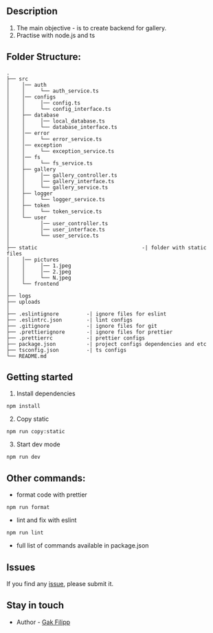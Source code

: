 ## Description

1. The main objective - is to create backend for gallery.
2. Practise with node.js and ts

## Folder Structure:

```
.
├── src
│    │── auth
│    │     └── auth_service.ts
│    │── configs
│    │     │── config.ts
│    │     └── config_interface.ts
│    ├── database
│    │     │── local_database.ts
│    │     └── database_interface.ts
│    │── error
│    │     └── error_service.ts
│    │── exception
│    │     └── exception_service.ts
│    │── fs
│    │     └── fs_service.ts
│    ├── gallery
│    │     │── gallery_controller.ts
│    │     │── gallery_interface.ts
│    │     └── gallery_service.ts
│    ├── logger
│    │     └── logger_service.ts
│    ├── token
│    │     └── token_service.ts
│    └── user
│          │── user_controller.ts
│          │── user_interface.ts
│          └── user_service.ts
│
├── static                                  -| folder with static files
│    │── pictures
│    │     │── 1.jpeg
│    │     │── 2.jpeg
│    │     └── N.jpeg
│    └── frontend
│
├── logs
├── uploads
│
├── .eslintignore         -| ignore files for eslint
├── .eslintrc.json        -| lint configs
├── .gitignore            -| ignore files for git
├── .prettierignore       -| ignore files for prettier
├── .prettierrc           -| prettier configs
├── package.json          -| project configs dependencies and etc
├── tsconfig.json         -| ts configs
└── README.md
```

## Getting started

1. Install dependencies

```
npm install 
```

2. Copy static

```
npm run copy:static
```

3. Start dev mode

```
npm run dev
```

## Other commands:

* format code with prettier

```
npm run format
```

* lint and fix with eslint

```
npm run lint
```

* full list of commands available in package.json

## Issues

If you find any [issue](https://github.com/stansful/module2_part2_node/issues), please submit it.

## Stay in touch

* Author - [Gak Filipp](https://t.me/stansful)